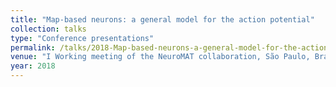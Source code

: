 ```yaml
---
title: "Map-based neurons: a general model for the action potential"
collection: talks
type: "Conference presentations"
permalink: /talks/2018-Map-based-neurons-a-general-model-for-the-action-potential
venue: "I Working meeting of the NeuroMAT collaboration, São Paulo, Brazil"
year: 2018
---
```

